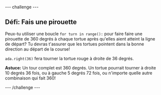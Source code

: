 --- challenge ---
## Défi: Fais une pirouette 

Peux-tu utiliser une boucle `for turn in range():` pour faire faire une pirouette de 360 degrés à chaque tortue après qu'elles aient atteint la ligne de départ? Tu devras t'assurer que les tortues pointent dans la bonne direction au départ de la course!

`ada.right(36)` fera tourner la tortue rouge à droite de 36 degrés.

**Astuce:** Un tour complet est 360 degrés. Un tortue pourrait tourner à droite 10 degrés 36 fois, ou à gauche 5 degrés 72 fois, ou n'importe quelle autre combinaison qui fait 360!

--- /challenge ---